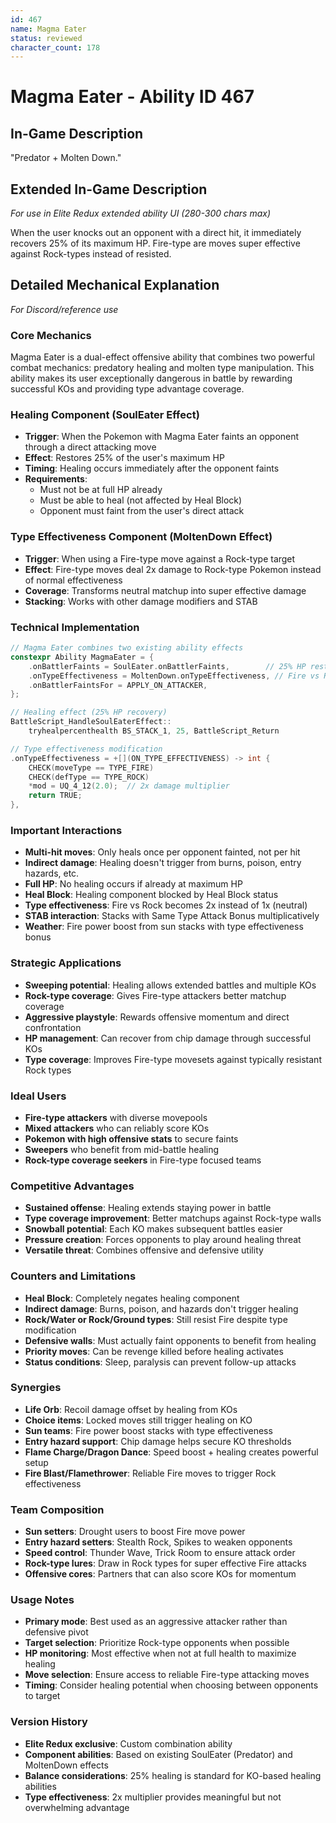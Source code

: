 ```yaml
---
id: 467
name: Magma Eater
status: reviewed
character_count: 178
---
```


# Magma Eater - Ability ID 467

## In-Game Description
"Predator + Molten Down."

## Extended In-Game Description
*For use in Elite Redux extended ability UI (280-300 chars max)*

When the user knocks out an opponent with a direct hit, it immediately recovers 25% of its maximum HP. Fire-type are moves super effective against Rock-types instead of resisted. 

## Detailed Mechanical Explanation
*For Discord/reference use*

### Core Mechanics
Magma Eater is a dual-effect offensive ability that combines two powerful combat mechanics: predatory healing and molten type manipulation. This ability makes its user exceptionally dangerous in battle by rewarding successful KOs and providing type advantage coverage.

### Healing Component (SoulEater Effect)
- **Trigger**: When the Pokemon with Magma Eater faints an opponent through a direct attacking move
- **Effect**: Restores 25% of the user's maximum HP
- **Timing**: Healing occurs immediately after the opponent faints
- **Requirements**: 
  - Must not be at full HP already
  - Must be able to heal (not affected by Heal Block)
  - Opponent must faint from the user's direct attack

### Type Effectiveness Component (MoltenDown Effect)
- **Trigger**: When using a Fire-type move against a Rock-type target
- **Effect**: Fire-type moves deal 2x damage to Rock-type Pokemon instead of normal effectiveness
- **Coverage**: Transforms neutral matchup into super effective damage
- **Stacking**: Works with other damage modifiers and STAB

### Technical Implementation
```c
// Magma Eater combines two existing ability effects
constexpr Ability MagmaEater = {
    .onBattlerFaints = SoulEater.onBattlerFaints,        // 25% HP restore on KO
    .onTypeEffectiveness = MoltenDown.onTypeEffectiveness, // Fire vs Rock = 2x
    .onBattlerFaintsFor = APPLY_ON_ATTACKER,
};

// Healing effect (25% HP recovery)
BattleScript_HandleSoulEaterEffect::
    tryhealpercenthealth BS_STACK_1, 25, BattleScript_Return

// Type effectiveness modification
.onTypeEffectiveness = +[](ON_TYPE_EFFECTIVENESS) -> int {
    CHECK(moveType == TYPE_FIRE)
    CHECK(defType == TYPE_ROCK)
    *mod = UQ_4_12(2.0);  // 2x damage multiplier
    return TRUE;
},
```

### Important Interactions
- **Multi-hit moves**: Only heals once per opponent fainted, not per hit
- **Indirect damage**: Healing doesn't trigger from burns, poison, entry hazards, etc.
- **Full HP**: No healing occurs if already at maximum HP
- **Heal Block**: Healing component blocked by Heal Block status
- **Type effectiveness**: Fire vs Rock becomes 2x instead of 1x (neutral)
- **STAB interaction**: Stacks with Same Type Attack Bonus multiplicatively
- **Weather**: Fire power boost from sun stacks with type effectiveness bonus

### Strategic Applications
- **Sweeping potential**: Healing allows extended battles and multiple KOs
- **Rock-type coverage**: Gives Fire-type attackers better matchup coverage
- **Aggressive playstyle**: Rewards offensive momentum and direct confrontation
- **HP management**: Can recover from chip damage through successful KOs
- **Type coverage**: Improves Fire-type movesets against typically resistant Rock types

### Ideal Users
- **Fire-type attackers** with diverse movepools
- **Mixed attackers** who can reliably score KOs
- **Pokemon with high offensive stats** to secure faints
- **Sweepers** who benefit from mid-battle healing
- **Rock-type coverage seekers** in Fire-type focused teams

### Competitive Advantages
- **Sustained offense**: Healing extends staying power in battle
- **Type coverage improvement**: Better matchups against Rock-type walls
- **Snowball potential**: Each KO makes subsequent battles easier
- **Pressure creation**: Forces opponents to play around healing threat
- **Versatile threat**: Combines offensive and defensive utility

### Counters and Limitations
- **Heal Block**: Completely negates healing component
- **Indirect damage**: Burns, poison, and hazards don't trigger healing
- **Rock/Water or Rock/Ground types**: Still resist Fire despite type modification
- **Defensive walls**: Must actually faint opponents to benefit from healing
- **Priority moves**: Can be revenge killed before healing activates
- **Status conditions**: Sleep, paralysis can prevent follow-up attacks

### Synergies
- **Life Orb**: Recoil damage offset by healing from KOs
- **Choice items**: Locked moves still trigger healing on KO
- **Sun teams**: Fire power boost stacks with type effectiveness
- **Entry hazard support**: Chip damage helps secure KO thresholds
- **Flame Charge/Dragon Dance**: Speed boost + healing creates powerful setup
- **Fire Blast/Flamethrower**: Reliable Fire moves to trigger Rock effectiveness

### Team Composition
- **Sun setters**: Drought users to boost Fire move power
- **Entry hazard setters**: Stealth Rock, Spikes to weaken opponents
- **Speed control**: Thunder Wave, Trick Room to ensure attack order
- **Rock-type lures**: Draw in Rock types for super effective Fire attacks
- **Offensive cores**: Partners that can also score KOs for momentum

### Usage Notes
- **Primary mode**: Best used as an aggressive attacker rather than defensive pivot
- **Target selection**: Prioritize Rock-type opponents when possible
- **HP monitoring**: Most effective when not at full health to maximize healing
- **Move selection**: Ensure access to reliable Fire-type attacking moves
- **Timing**: Consider healing potential when choosing between opponents to target

### Version History
- **Elite Redux exclusive**: Custom combination ability
- **Component abilities**: Based on existing SoulEater (Predator) and MoltenDown effects
- **Balance considerations**: 25% healing is standard for KO-based healing abilities
- **Type effectiveness**: 2x multiplier provides meaningful but not overwhelming advantage